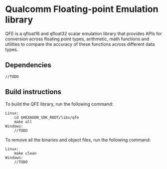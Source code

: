 # Qualcomm Floating-point Emulation library

QFE is a qfloat16 and qfloat32 scalar emulation library that provides APIs for conversion across floating point types, arithmetic, math functions and utilities to compare the accuracy of these functions across
different data types.


## Dependencies
    //TODO

## Build instructions

To build the QFE library, run the following command:

    Linux:
        cd $HEXAGON_SDK_ROOT/libs/qfe
        make all
    Windows:
        //TODO

To remove all the binaries and object files, run the following command:

    Linux:
        make clean
    Windows:
        //TODO
